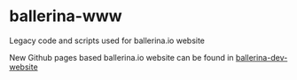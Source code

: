 # ballerina-www
Legacy code and scripts used for ballerina.io website

New  Github pages based ballerina.io website can be found in [ballerina-dev-website](https://github.com/ballerina-platform/ballerina-dev-website) 

